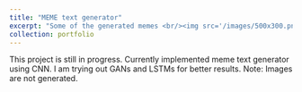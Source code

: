 ```yaml
---
title: "MEME text generator"
excerpt: "Some of the generated memes <br/><img src='/images/500x300.png'> <br/><img src='/images/sponge_bob.png'> <br/><img src='/images/pikachu_output.png'>"
collection: portfolio
---
```


This project is still in progress. Currently implemented meme text generator using CNN. I am trying out GANs and LSTMs for better results.
Note: Images are not generated.
